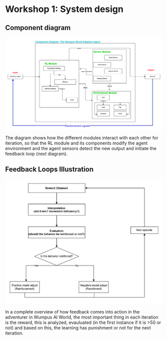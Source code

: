 # Workshop 1: System design
## Component diagram
![component diagram](component-diagram.png)

The diagram shows how the different modules interact with each other for iteration, so that the RL module and its components modify the agent environment and the agent sensors detect the new output and initiate the feedback loop (next diagram).
## Feedback Loops Illustration
![component diagram](feedback-loops.png)

In a complete overview of how feedback comes into action in the adventurer in Wumpus AI World, the most important thing in each iteration is the reward, this is analyzed, evauluated (in the first instance if it is >50 or not) and based on this, the learning has punishment or not for the next iteration.
